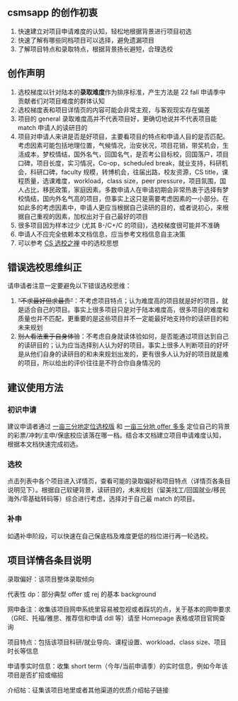 ## csmsapp 的创作初衷

1. 快速建立对项目申请难度的认知，轻松地根据背景进行项目初选
2. 快速了解有哪些同档项目可以选择，避免遗漏项目
3. 了解项目特点和录取特点，根据背景扬长避短，合理选校

## 创作声明

1. 选校梯度以针对陆本的**录取难度**作为排序标准，产生方法是 22 fall 申请季中贡献者们对项目难度的群体认知
2. 选校梯度表和项目详情页的内容可能会非常主观，与客观现实存在偏差
3. 项目的 general 录取难度高并不代表项目好，更确切地说并不代表项目能 match 申请人的读研目的
4. 项目对申请人来讲是否是好项目，主要看项目的特点和申请人目的是否匹配。考虑因素可能包括地理位置，气候情况，治安状况，项目花销，带奖机会，生活成本，梦校情结，国外名气，回国名气，是否考公目标校，回国落户，项目口碑，项目长度，实习情况，Co-op，scheduled break，就业支持，科研机会，科研口碑，faculty 规模，转博机会，往届出路，校友资源，CS title，课程质量，选课难度，workload，class size，peer pressure，项目氛围，国人占比，移民政策，家庭因素。多数申请人在申请初期会非常热衷于选择有梦校情结，国内外名气高的项目，但事实上这只是需要考虑因素的一小部分。在如此多的考虑因素中，申请人更应当根据自己读研的目的，或者说初心，来根据自己重视的因素，加权出对于自己最好的项目
5. 很多项目因为样本过少 (尤其 B-/C+/C 的项目)，选校梯度很可能并不准确
6. 申请人不应完全依赖本文档信息，应当参考文档信息自主决策
7. 可以参考 [CS 选校之禅](zen.md) 中的选校思想

## 错误选校思维纠正

请申请者注意一定要避免以下错误选校思维：

1. ~~“不求最好但求最贵”~~：不考虑项目特点；认为难度高的项目就是好的项目，就是适合自己的项目。事实上很多项目只是对于陆本难度高，很多项目的难度和质量也并不匹配，更重要的是这些项目并不一定能最好地支持你的读研目的和未来规划
2. ~~别人看法重于自身体验~~：不考虑自身就读体验如何，是否能通过项目达到自己的读研目的；认为应当选择别人认为好的项目。事实上很多人判断项目的好坏是从他们自身的读研目的和未来规划出发的，更有很多人认为好的项目就是难的项目，所以给出的评价往往是不符合你自身情况的

## 建议使用方法

### 初识申请

建议申请者通过 [一亩三分地定位选校版](https://www.1point3acres.com/bbs/forum-79-1.html) 和 [一亩三分地 offer 多多](https://offer.1point3acres.com/) 定位自己的背景的彩票/冲刺/主申/保底校应该落在哪一档。结合本文档建立项目申请难度认知，根据本文档快速完成初选。

### 选校

点击列表中各个项目进入详情页，查看可能的录取偏好和项目特点（详情页各条目说明见下）。根据自己软硬背景，读研目的，未来规划（留美找工/回国就业/移民海外/零基础转码等）综合进行考虑，选择对于自己最 match 的项目。

### 补申

如遇补申阶段，可以快速在自己保底档及难度更低的档位进行再一轮选校。

## 项目详情各条目说明

录取偏好：该项目整体录取倾向

代表性 dp：部分典型 offer 或 rej 的基本 background

网申备注：收集该项目网申系统里容易被忽视或者踩坑的点，关于基本的网申要求（GRE、托福/雅思、推荐信和申请 ddl 等）请至 Homepage 表格或项目官网查询

项目特点：包括该项目科研/就业导向、课程设置、workload、class size、项目时长等信息

申请季实时信息：收集 short term（今年/当前申请季）的实时信息，例如今年该项目是否扩招或缩招

介绍帖：征集该项目地里或者其他渠道的优质介绍帖子链接
